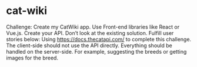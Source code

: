 # cat-wiki
Challenge: Create my CatWiki app. Use Front-end libraries like React or Vue.js. Create your API. Don’t look at the existing solution. Fulfill user stories below:  Using https://docs.thecatapi.com/ to complete this challenge. The client-side should not use the API directly. Everything should be handled on the server-side. For example, suggesting the breeds or getting images for the breed.

